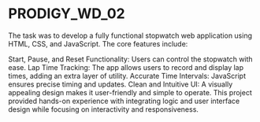 # PRODIGY_WD_02

The task was to develop a fully functional stopwatch web application using HTML, CSS, and JavaScript. The core features include:

Start, Pause, and Reset Functionality: Users can control the stopwatch with ease.
Lap Time Tracking: The app allows users to record and display lap times, adding an extra layer of utility.
Accurate Time Intervals: JavaScript ensures precise timing and updates.
Clean and Intuitive UI: A visually appealing design makes it user-friendly and simple to operate.
This project provided hands-on experience with integrating logic and user interface design while focusing on interactivity and responsiveness.
